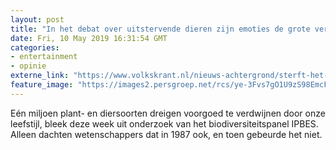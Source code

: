 ```yaml
---
layout: post
title: "In het debat over uitstervende dieren zijn emoties de grote verstoorder"
date: Fri, 10 May 2019 16:31:54 GMT
categories: 
- entertainment 
- opinie 
externe_link: "https://www.volkskrant.nl/nieuws-achtergrond/sterft-het-leven-nou-echt-wel-zo-erg-uit~bcedb11f/"
feature_image: "https://images2.persgroep.net/rcs/ye-3Fvs7gO1U9zS98EmcFLtNMlk/diocontent/147876113/_crop/152/192/906/906/_fill/320/320?appId=93a17a8fd81db0de025c8abd1cca1279&quality=0.85"
---
```


Eén miljoen plant- en diersoorten dreigen voorgoed te verdwijnen door onze leefstijl, bleek deze week uit onderzoek van het biodiversiteitspanel IPBES. Alleen dachten wetenschappers dat in 1987 ook, en toen gebeurde het niet.
